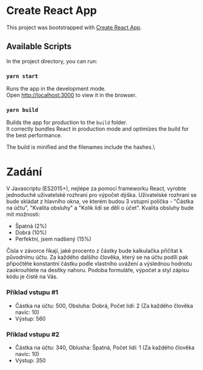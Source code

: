 # Create React App

This project was bootstrapped with [Create React App](https://github.com/facebook/create-react-app).

## Available Scripts

In the project directory, you can run:

### `yarn start`

Runs the app in the development mode.\
Open [http://localhost:3000](http://localhost:3000) to view it in the browser.

### `yarn build`

Builds the app for production to the `build` folder.\
It correctly bundles React in production mode and optimizes the build for the best performance.

The build is minified and the filenames include the hashes.\

# Zadání

V Javascriptu (ES2015+), nejlépe za pomocí frameworku React, vyrobte jednoduché uživatelské rozhraní
pro výpočet dýška. Uživatelské rozhraní se bude skládat z hlavního okna, ve kterém budou 3 vstupní
políčka - "Částka na účtu", "Kvalita obsluhy" a "Kolik lidí se dělí o účet". Kvalita obsluhy bude
mít možnosti:

- Špatná (2%)
- Dobrá (10%)
- Perfektní, jsem nadšený (15%)

Čísla v závorce říkají, jaké procento z částky bude kalkulačka přičítat k původnímu účtu. Za každého
dalšího člověka, který se na účtu podílí pak připočtěte konstantní částku podle vlastního uvážení a
výslednou hodnotu zaokrouhlete na desítky nahoru. Podoba formuláře, výpočet a styl zápisu kódu je
čistě na Vás.

### Příklad vstupu #1
- Částka na účtu: 500, Obsluha: Dobrá, Počet lidí: 2 (Za každého člověka navíc: 10)
- Výstup: 560

### Příklad vstupu #2
- Částka na účtu: 340, Oblusha: Špatná, Počet lidí: 1 (Za každého člověka navíc: 10)
- Výstup: 350
